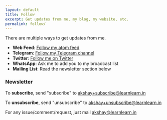 ```yaml
---
layout: default
title: Follow
excerpt: Get updates from me, my blog, my website, etc.
permalink: follow/
---
```


There are multiple ways to get updates from me.

* **Web Feed**: [Follow my atom feed](https://asd.learnlearn.in/feed.atom)
* **Telegram**: [Follow my Telegram channel](https://telegram.me/learnlearnin)
* **Twitter**: [Follow me on Twitter](https://twitter.com/asdofindia)
* **WhatsApp**: Ask me to add you to my broadcast list
* **Mailing List**: Read the newsletter section below

### Newsletter ###
To **subscribe**, send "subscribe" to [akshay+subscribe@learnlearn.in](mailto:akshay+subscribe@learnlearn.in?subject=subscribe)

To **unsubscribe**, send "unsubscribe" to [akshay+unsubscribe@learnlearn.in](mailto:akshay+unsubscribe@learnlearn.in?subject=unsubscribe)

For any issue/comment/request, just mail [akshay@learnlearn.in](mailto:akshay@learnlearn.in)